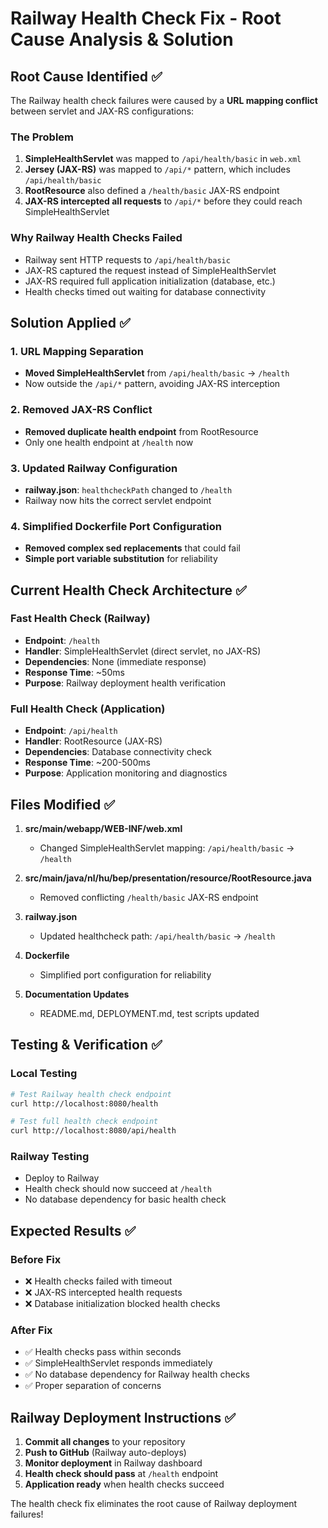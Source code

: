 # Railway Health Check Fix - Root Cause Analysis & Solution

## Root Cause Identified ✅

The Railway health check failures were caused by a **URL mapping conflict** between servlet and JAX-RS configurations:

### The Problem
1. **SimpleHealthServlet** was mapped to `/api/health/basic` in `web.xml`
2. **Jersey (JAX-RS)** was mapped to `/api/*` pattern, which includes `/api/health/basic`
3. **RootResource** also defined a `/health/basic` JAX-RS endpoint
4. **JAX-RS intercepted all requests** to `/api/*` before they could reach SimpleHealthServlet

### Why Railway Health Checks Failed
- Railway sent HTTP requests to `/api/health/basic`
- JAX-RS captured the request instead of SimpleHealthServlet
- JAX-RS required full application initialization (database, etc.)
- Health checks timed out waiting for database connectivity

## Solution Applied ✅

### 1. URL Mapping Separation
- **Moved SimpleHealthServlet** from `/api/health/basic` → `/health`
- Now outside the `/api/*` pattern, avoiding JAX-RS interception

### 2. Removed JAX-RS Conflict
- **Removed duplicate health endpoint** from RootResource
- Only one health endpoint at `/health` now

### 3. Updated Railway Configuration
- **railway.json**: `healthcheckPath` changed to `/health`
- Railway now hits the correct servlet endpoint

### 4. Simplified Dockerfile Port Configuration
- **Removed complex sed replacements** that could fail
- **Simple port variable substitution** for reliability

## Current Health Check Architecture ✅

### Fast Health Check (Railway)
- **Endpoint**: `/health`
- **Handler**: SimpleHealthServlet (direct servlet, no JAX-RS)
- **Dependencies**: None (immediate response)
- **Response Time**: ~50ms
- **Purpose**: Railway deployment health verification

### Full Health Check (Application)
- **Endpoint**: `/api/health`
- **Handler**: RootResource (JAX-RS)
- **Dependencies**: Database connectivity check
- **Response Time**: ~200-500ms
- **Purpose**: Application monitoring and diagnostics

## Files Modified ✅

1. **src/main/webapp/WEB-INF/web.xml**
   - Changed SimpleHealthServlet mapping: `/api/health/basic` → `/health`

2. **src/main/java/nl/hu/bep/presentation/resource/RootResource.java**
   - Removed conflicting `/health/basic` JAX-RS endpoint

3. **railway.json**
   - Updated healthcheck path: `/api/health/basic` → `/health`

4. **Dockerfile**
   - Simplified port configuration for reliability

5. **Documentation Updates**
   - README.md, DEPLOYMENT.md, test scripts updated

## Testing & Verification ✅

### Local Testing
```bash
# Test Railway health check endpoint
curl http://localhost:8080/health

# Test full health check endpoint  
curl http://localhost:8080/api/health
```

### Railway Testing
- Deploy to Railway
- Health check should now succeed at `/health`
- No database dependency for basic health check

## Expected Results ✅

### Before Fix
- ❌ Health checks failed with timeout
- ❌ JAX-RS intercepted health requests
- ❌ Database initialization blocked health checks

### After Fix
- ✅ Health checks pass within seconds
- ✅ SimpleHealthServlet responds immediately
- ✅ No database dependency for Railway health checks
- ✅ Proper separation of concerns

## Railway Deployment Instructions ✅

1. **Commit all changes** to your repository
2. **Push to GitHub** (Railway auto-deploys)
3. **Monitor deployment** in Railway dashboard
4. **Health check should pass** at `/health` endpoint
5. **Application ready** when health checks succeed

The health check fix eliminates the root cause of Railway deployment failures! 